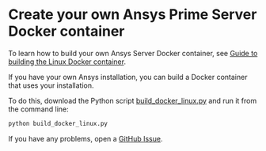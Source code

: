 Create your own Ansys Prime Server Docker container
===================================================

To learn how to build your own Ansys Server Docker container, see 
[Guide to building the Linux Docker container](https://prime.docs.pyansys.com/version/dev/getting_started/index.html).

If you have your own Ansys installation, you can build a Docker container that uses your installation.

To do this, download the Python script [build_docker_linux.py](https://github.com/ansys/pyprimemesh/blob/main/docker/build_docker_linux.py) and run it from the command line:
```python
python build_docker_linux.py
```
If you have any problems, open a [GitHub Issue](https://github.com/ansys/pyprimemesh/issues).
